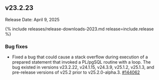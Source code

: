 ## v23.2.23

Release Date: April 9, 2025

{% include releases/release-downloads-2023.md release=include.release %}

<h3 id="v23-2-23-bug-fixes">Bug fixes</h3>

- Fixed a bug that could cause a stack overflow during execution of a prepared statement that invoked a PL/pgSQL routine with a loop. The bug existed in versions v23.2.22, v24.1.15, v24.3.9, v25.1.2, v25.1.3, and pre-release versions of v25.2 prior to v25.2.0-alpha.3.
 [#144062][#144062]


[#144062]: https://github.com/cockroachdb/cockroach/pull/144062
